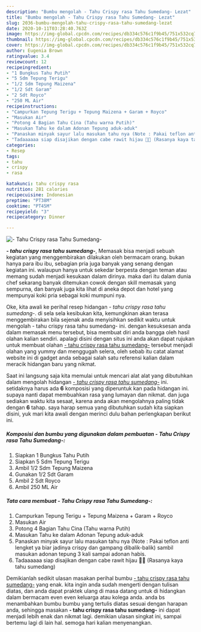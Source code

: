 ```yaml
---
description: "Bumbu mengolah - Tahu Crispy rasa Tahu Sumedang- Lezat"
title: "Bumbu mengolah - Tahu Crispy rasa Tahu Sumedang- Lezat"
slug: 2036-bumbu-mengolah-tahu-crispy-rasa-tahu-sumedang-lezat
date: 2020-10-11T03:28:40.763Z
image: https://img-global.cpcdn.com/recipes/db334c576c1f9b45/751x532cq70/tahu-crispy-rasa-tahu-sumedang-foto-resep-utama.jpg
thumbnail: https://img-global.cpcdn.com/recipes/db334c576c1f9b45/751x532cq70/tahu-crispy-rasa-tahu-sumedang-foto-resep-utama.jpg
cover: https://img-global.cpcdn.com/recipes/db334c576c1f9b45/751x532cq70/tahu-crispy-rasa-tahu-sumedang-foto-resep-utama.jpg
author: Eugenia Brown
ratingvalue: 3.4
reviewcount: 12
recipeingredient:
- "1 Bungkus Tahu Putih"
- "5 Sdm Tepung Terigu"
- "1/2 Sdm Tepung Maizena"
- "1/2 Sdt Garam"
- "2 Sdt Royco"
- "250 ML Air"
recipeinstructions:
- "Campurkan Tepung Terigu + Tepung Maizena + Garam + Royco"
- "Masukan Air"
- "Potong 4 Bagian Tahu Cina (Tahu warna Putih)"
- "Masukan Tahu ke dalam Adonan Tepung aduk-aduk"
- "Panaskan minyak sayur lalu masukan tahu nya (Note : Pakai teflon anti lengket ya biar jadinya crispy dan gampang dibalik-balik) sambil masukan adonan tepung 3 kali sampai adonan habis."
- "Tadaaaaaa siap disajikan dengan cabe rawit hijau 🤩🤩 (Rasanya kaya tahu sumedang)"
categories:
- Resep
tags:
- tahu
- crispy
- rasa

katakunci: tahu crispy rasa 
nutrition: 281 calories
recipecuisine: Indonesian
preptime: "PT38M"
cooktime: "PT45M"
recipeyield: "3"
recipecategory: Dinner

---
```



![- Tahu Crispy rasa Tahu Sumedang-](https://img-global.cpcdn.com/recipes/db334c576c1f9b45/751x532cq70/tahu-crispy-rasa-tahu-sumedang-foto-resep-utama.jpg)

<b><i>- tahu crispy rasa tahu sumedang-</i></b>, Memasak bisa menjadi sebuah kegiatan yang menggembirakan dilakukan oleh bermacam orang. bukan hanya para ibu ibu, sebagian pria juga banyak yang senang dengan kegiatan ini. walaupun hanya untuk sekedar berpesta dengan teman atau memang sudah menjadi kesukaan dalam dirinya. maka dari itu dalam dunia chef sekarang banyak ditemukan cowok dengan skill memasak yang sempurna, dan banyak juga kita lihat di aneka depot dan hotel yang mempunyai koki pria sebagai koki mumpuni nya.

Oke, kita awali ke perihal resep hidangan <i>- tahu crispy rasa tahu sumedang-</i>. di sela sela kesibukan kita, kemungkinan akan terasa menggembirakan bila sejenak anda menyisihkan sedikit waktu untuk mengolah - tahu crispy rasa tahu sumedang- ini. dengan kesuksesan anda dalam memasak menu tersebut, bisa membuat diri anda bangga oleh hasil olahan kalian sendiri. apalagi disini dengan situs ini anda akan dapat rujukan untuk membuat olahan <u>- tahu crispy rasa tahu sumedang-</u> tersebut menjadi olahan yang yummy dan menggugah selera, oleh sebab itu catat alamat website ini di gadget anda sebagai salah satu referensi kalian dalam meracik hidangan baru yang nikmat.




Saat ini langsung saja kita memulai untuk mencari alat alat yang dibutuhkan dalam mengolah hidangan <u><i>- tahu crispy rasa tahu sumedang-</i></u> ini. setidaknya harus ada <b>6</b> komposisi yang diperuntuk kan pada hidangan ini. supaya nanti dapat membuahkan rasa yang lumayan dan nikmat. dan juga sediakan waktu kita sesaat, karena anda akan mengolahnya paling tidak dengan <b>6</b> tahap. saya harap semua yang dibutuhkan sudah kita siapkan disini, yuk mari kita awali dengan merinci dulu bahan perlengkapan berikut ini.

<!--inarticleads1-->

##### Komposisi dan bumbu yang digunakan dalam pembuatan - Tahu Crispy rasa Tahu Sumedang-:

1. Siapkan 1 Bungkus Tahu Putih
1. Siapkan 5 Sdm Tepung Terigu
1. Ambil 1/2 Sdm Tepung Maizena
1. Gunakan 1/2 Sdt Garam
1. Ambil 2 Sdt Royco
1. Ambil 250 ML Air




<!--inarticleads2-->

##### Tata cara membuat - Tahu Crispy rasa Tahu Sumedang-:

1. Campurkan Tepung Terigu + Tepung Maizena + Garam + Royco
1. Masukan Air
1. Potong 4 Bagian Tahu Cina (Tahu warna Putih)
1. Masukan Tahu ke dalam Adonan Tepung aduk-aduk
1. Panaskan minyak sayur lalu masukan tahu nya (Note : Pakai teflon anti lengket ya biar jadinya crispy dan gampang dibalik-balik) sambil masukan adonan tepung 3 kali sampai adonan habis.
1. Tadaaaaaa siap disajikan dengan cabe rawit hijau 🤩🤩 (Rasanya kaya tahu sumedang)




Demikianlah sedikit ulasan masakan perihal bumbu <u>- tahu crispy rasa tahu sumedang-</u> yang enak. kita ingin anda sudah mengerti dengan tulisan diatas, dan anda dapat praktek ulang di masa datang untuk di hidangkan dalam bermacam even even keluarga atau kolega anda. anda bs menambahkan bumbu bumbu yang tertulis diatas sesuai dengan harapan anda, sehingga masakan <b>- tahu crispy rasa tahu sumedang-</b> ini dapat menjadi lebih enak dan nikmat lagi. demikian ulasan singkat ini, sampai bertemu lagi di lain hal. semoga hari kalian menyenangkan.
